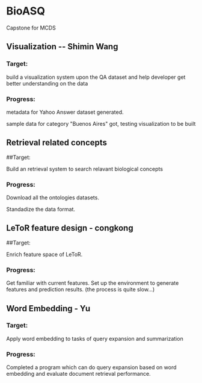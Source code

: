 # BioASQ

Capstone for MCDS

## Visualization -- Shimin Wang

### Target:

build a visualization system upon the QA dataset and help developer get better understanding on the data

### Progress:

metadata for Yahoo Answer dataset generated.

sample data for category "Buenos Aires" got, testing visualization to be built


## Retrieval related concepts

##Target:

Build an retrieval system to search relavant biological concepts

### Progress:

Download all the ontologies datasets.

Standadize the data format.

## LeToR feature design - congkong

##Target:

Enrich feature space of LeToR.

### Progress:

Get familiar with current features.
Set up the environment to generate features and prediction results. (the process is quite slow...)

## Word Embedding - Yu

### Target:
Apply word embedding to tasks of query expansion and summarization

### Progress:
Completed a program which can do query expansion based on word embedding and evaluate document retrieval performance. 
